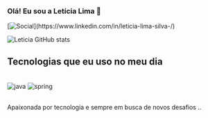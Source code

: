### Olá! Eu sou a Letícia Lima 👋

[![Social](https://img.shields.io/badge/LinkedIn-0077B5?)](https://www.linkedin.com/in/leticia-lima-silva-/)

![Leticia GitHub stats](https://github-readme-stats.vercel.app/api?username=Leticia12&show_icons=true&theme=radical)

## Tecnologias que eu uso no meu dia 

<div style="display: inline_block"><br/>
<img align="center" alt="java" src="https://img.shields.io/badge/Java-ED8B00?style=for-the-badge&logo=openjdk&logoColor=white"/>
<img align="center" alt="spring" src="https://img.shields.io/badge/Spring-6DB33F?style=for-the-badge&logo=spring&logoColor=white"/>
</div><br/>

Apaixonada por tecnologia e sempre em busca de novos desafios ..

